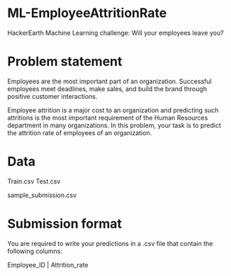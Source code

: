 # ML-EmployeeAttritionRate
HackerEarth Machine Learning challenge: Will your employees leave you?

# Problem statement
Employees are the most important part of an organization. Successful employees meet deadlines, make sales, and build the brand through positive customer interactions.

Employee attrition is a major cost to an organization and predicting such attritions is the most important requirement of the Human Resources department in many organizations. In this problem, your task is to predict the attrition rate of employees of an organization. 

# Data
Train.csv
Test.csv

sample_submission.csv

# Submission format
You are required to write your predictions in a .csv file that contain the following columns:

Employee_ID |
Attrition_rate


